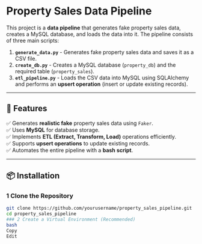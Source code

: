 # Property Sales Data Pipeline  

This project is a **data pipeline** that generates fake property sales data, creates a MySQL database, and loads the data into it. The pipeline consists of three main scripts:  

1. **`generate_data.py`** - Generates fake property sales data and saves it as a CSV file.  
2. **`create_db.py`** - Creates a MySQL database (`property_db`) and the required table (`property_sales`).  
3. **`etl_pipeline.py`** - Loads the CSV data into MySQL using SQLAlchemy and performs an **upsert operation** (insert or update existing records).  

---

## 📌 Features  

✅ Generates **realistic fake** property sales data using `Faker`.  
✅ Uses **MySQL** for database storage.  
✅ Implements **ETL (Extract, Transform, Load)** operations efficiently.  
✅ Supports **upsert operations** to update existing records.  
✅ Automates the entire pipeline with a **bash script**.  

---

## 📦 Installation  

### 1️ Clone the Repository  
```bash
git clone https://github.com/yourusername/property_sales_pipeline.git
cd property_sales_pipeline
### 2 Create a Virtual Environment (Recommended)
bash
Copy
Edit
